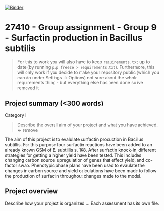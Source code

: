 [![Binder](https://mybinder.org/badge_logo.svg)](https://mybinder.org/v2/gh/27410/group-assignment-2021-group-9-surfactin/main)

# 27410 - Group assignment - Group 9 - Surfactin production in Bacillus subtilis

> For this to work you will also have to keep `requirements.txt` up to date (by running `pip freeze > requirements.txt`).
> Furthermore, this will only work if you decide to make your repository public (which you can do under Settings -> Options)
> not sure about the whole requirements thing - but everything else has been done so ive removed it


## Project summary (<300 words)
Category II 
> Describe the overall aim of your project and what you have achieved. <- remove 

The aim of this project is to evalulate surfactin production in Bacillus subtillis. For this purpose four surfactin reactions have been added to an already known GSM of B. subtillis s. 168. After surfactin knock-in, different strategies for getting a higher yield have been tested. This includes changing carbon source, upregulation of genes that effect yield, and co-factor swap. 
Phenotypic phase plans have been used to evaulate the changes in carbon source and yield calculations have been made to follow the production of surfactin throughout changes made to the model. 


## Project overview
Describe how your project is organized ...
Each assessment has its own file.
